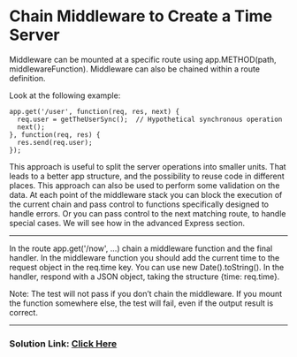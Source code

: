 # Chain Middleware to Create a Time Server

Middleware can be mounted at a specific route using app.METHOD(path, middlewareFunction). Middleware can also be chained within a route definition.

Look at the following example:

```
app.get('/user', function(req, res, next) {
  req.user = getTheUserSync();  // Hypothetical synchronous operation
  next();
}, function(req, res) {
  res.send(req.user);
});
```

This approach is useful to split the server operations into smaller units. That leads to a better app structure, and the possibility to reuse code in different places. This approach can also be used to perform some validation on the data. At each point of the middleware stack you can block the execution of the current chain and pass control to functions specifically designed to handle errors. Or you can pass control to the next matching route, to handle special cases. We will see how in the advanced Express section.

---

In the route app.get('/now', ...) chain a middleware function and the final handler. In the middleware function you should add the current time to the request object in the req.time key. You can use new Date().toString(). In the handler, respond with a JSON object, taking the structure {time: req.time}.

Note: The test will not pass if you don’t chain the middleware. If you mount the function somewhere else, the test will fail, even if the output result is correct.

---

### Solution Link: [Click Here](https://boilerplate-express.certified2003.repl.co)

